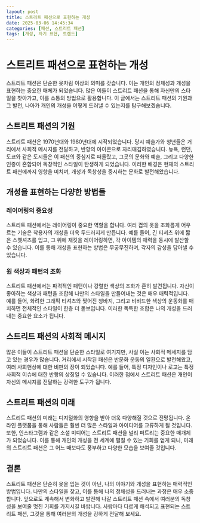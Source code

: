 ```yaml
---
layout: post
title: 스트리트 패션으로 표현하는 개성
date: 2025-03-06 14:45:34
categories: [패션, 스트리트 패션]
tags: [개성, 자기 표현, 트렌드]
---
```


# 스트리트 패션으로 표현하는 개성

스트리트 패션은 단순한 옷차림 이상의 의미를 갖습니다. 이는 개인의 정체성과 개성을 표현하는 중요한 매체가 되었습니다. 많은 이들이 스트리트 패션을 통해 자신만의 스타일을 찾아가고, 이를 소통의 방법으로 활용합니다. 이 글에서는 스트리트 패션의 기원과 그 발전, 나아가 개인의 개성을 어떻게 드러낼 수 있는지를 탐구해보겠습니다.

## 스트리트 패션의 기원

스트리트 패션은 1970년대와 1980년대에 시작되었습니다. 당시 예술가와 청년들은 거리에서 사회적 메시지를 전달하고, 반항의 아이콘으로 자리매김하였습니다. 뉴욕, 런던, 도쿄와 같은 도시들은 이 패션의 중심지로 떠올랐고, 그곳의 문화와 예술, 그리고 다양한 인종이 혼합되어 독창적인 스타일이 탄생하게 되었습니다. 이러한 배경은 현재의 스트리트 패션에까지 영향을 미치며, 개성과 독창성을 중시하는 문화로 발전해왔습니다.

## 개성을 표현하는 다양한 방법들

### 레이어링의 중요성

스트리트 패션에서는 레이어링이 중요한 역할을 합니다. 여러 겹의 옷을 조화롭게 어우르는 기술은 착용자의 개성을 더욱 두드러지게 만듭니다. 예를 들어, 긴 티셔츠 위에 짧은 스웻셔츠를 입고, 그 위에 재킷을 레이어링하면, 각 아이템의 매력을 동시에 발산할 수 있습니다. 이를 통해 개성을 표현하는 방법은 무궁무진하며, 각자의 감성을 담아낼 수 있습니다.

### 원 색상과 패턴의 조화

스트리트 패션에서는 파격적인 패턴이나 강렬한 색상의 조화가 흔히 발견됩니다. 자신이 좋아하는 색상과 패턴을 조합해 나만의 스타일을 만들어내는 것은 매우 매력적입니다. 예를 들어, 화려한 그래픽 티셔츠와 찢어진 청바지, 그리고 비비드한 색상의 운동화를 매치하면 전체적인 스타일이 한층 더 돋보입니다. 이러한 독특한 조합은 나의 개성을 드러내는 중요한 요소가 됩니다.

## 스트리트 패션의 사회적 메시지

많은 이들이 스트리트 패션을 단순한 스타일로 여기지만, 사실 이는 사회적 메세지를 담고 있는 경우가 많습니다. 거리에서 시작된 패션은 반문화 운동의 일환으로 발전해왔고, 여러 사회현상에 대한 비판의 장이 되었습니다. 예를 들어, 특정 디자인이나 로고는 특정 사회적 이슈에 대한 반항의 상징일 수 있습니다. 이러한 점에서 스트리트 패션은 개인이 자신의 메시지를 전달하는 강력한 도구가 됩니다.

## 스트리트 패션의 미래

스트리트 패션의 미래는 디지털화의 영향을 받아 더욱 다양해질 것으로 전망됩니다. 온라인 플랫폼을 통해 사람들은 훨씬 더 많은 스타일과 아이디어를 교류하게 될 것입니다. 또한, 인스타그램과 같은 소셜 미디어는 스트리트 패션을 널리 퍼트리는 중요한 매개체가 되었습니다. 이를 통해 개인의 개성을 전 세계에 펼칠 수 있는 기회를 얻게 되니, 미래의 스트리트 패션은 그 어느 때보다도 풍부하고 다양한 모습을 보여줄 것입니다.

## 결론

스트리트 패션은 단순히 옷을 입는 것이 아닌, 나의 이야기와 개성을 표현하는 매력적인 방법입니다. 나만의 스타일을 찾고, 이를 통해 나의 정체성을 드러내는 과정은 매우 소중합니다. 앞으로도 계속해서 변화하고 발전해 나갈 스트리트 패션 속에서 여러분의 독창성을 보여줄 멋진 기회를 가지시길 바랍니다. 사람마다 다르게 해석되고 표현되는 스트리트 패션, 그것을 통해 여러분의 개성을 강하게 전달해 보세요.